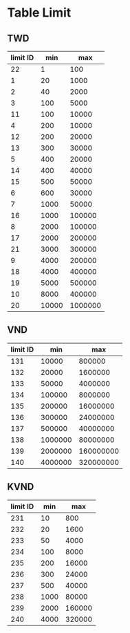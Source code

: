 # Table Limit

## TWD
| limit ID | min | max |
| --- | --- | --- |
| 22 | 1 | 100 | 
| 1 | 20 | 1000 | 
| 2 | 40 | 2000 | 
| 3 | 100 | 5000 | 
| 11 | 100 | 10000 | 
| 4 | 200 | 10000 | 
| 12 | 200 | 20000 | 
| 13 | 300 | 30000 | 
| 5 | 400 | 20000 | 
| 14 | 400 | 40000 | 
| 15 | 500 | 50000 | 
| 6 | 600 | 30000 | 
| 7 | 1000 | 50000 | 
| 16 | 1000 | 100000 | 
| 8 | 2000 | 100000 | 
| 17 | 2000 | 200000 | 
| 21 | 3000 | 300000 | 
| 9 | 4000 | 200000 | 
| 18 | 4000 | 400000 | 
| 19 | 5000 | 500000 | 
| 10 | 8000 | 400000 | 
| 20 | 10000 | 1000000 | 

## VND
| limit ID | min | max |
| --- | --- | --- |
| 131 | 10000 | 800000 | 
| 132 | 20000 | 1600000 | 
| 133 | 50000 | 4000000 | 
| 134 | 100000 | 8000000 | 
| 135 | 200000 | 16000000 | 
| 136 | 300000 | 24000000 | 
| 137 | 500000 | 40000000 | 
| 138 | 1000000 | 80000000 | 
| 139 | 2000000 | 160000000 | 
| 140 | 4000000 | 320000000 | 

## KVND
| limit ID | min | max |
| --- | --- | --- |
| 231 | 10 | 800 | 
| 232 | 20 | 1600 | 
| 233 | 50 | 4000 | 
| 234 | 100 | 8000 | 
| 235 | 200 | 16000 | 
| 236 | 300 | 24000 | 
| 237 | 500 | 40000 | 
| 238 | 1000 | 80000 | 
| 239 | 2000 | 160000 | 
| 240 | 4000 | 320000 | 
